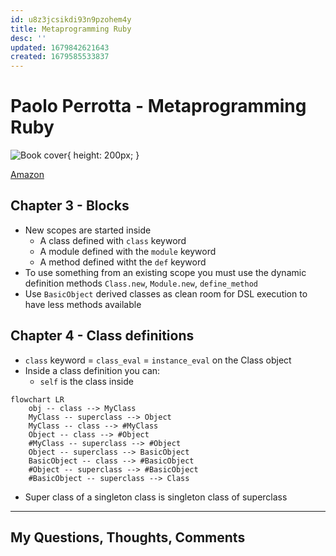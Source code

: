 ```yaml
---
id: u8z3jcsikdi93n9pzohem4y
title: Metaprogramming Ruby
desc: ''
updated: 1679842621643
created: 1679585533837
---
```


# Paolo Perrotta - Metaprogramming Ruby

![Book cover](https://m.media-amazon.com/images/I/51sqZ5BY7iL._SX415_BO1,204,203,200_.jpg){ height: 200px; }

[Amazon](https://www.amazon.com/Metaprogramming-Ruby-Program-Like-Facets/dp/1941222129)

## Chapter 3 - Blocks
- New scopes are started inside
  - A class defined with `class` keyword
  - A module defined with the `module` keyword
  - A method defined witht the `def` keyword
- To use something from an existing scope you must use the dynamic definition methods `Class.new`, `Module.new`, `define_method`
- Use `BasicObject` derived classes as clean room for DSL execution to have less methods available

## Chapter 4 - Class definitions
- `class` keyword = `class_eval` = `instance_eval` on the Class object
- Inside a class definition you can:
  - `self` is the class inside

```mermaid
flowchart LR
    obj -- class --> MyClass
    MyClass -- superclass --> Object
    MyClass -- class --> #MyClass
    Object -- class --> #Object
    #MyClass -- superclass --> #Object
    Object -- superclass --> BasicObject
    BasicObject -- class --> #BasicObject
    #Object -- superclass --> #BasicObject
    #BasicObject -- superclass --> Class
```

- Super class of a singleton class is singleton class of superclass

---


## My Questions, Thoughts, Comments
